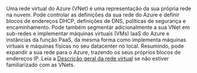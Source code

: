 Uma rede virtual do Azure (VNet) é uma representação da sua própria rede na nuvem. Pode controlar as definições da sua rede do Azure e definir blocos de endereços DHCP, definições de DNS, políticas de segurança e encaminhamento. Pode também segmentar adicionalmente a sua VNet em sub-redes e implementar máquinas virtuais (VMs) IaaS do Azure e instâncias da função PaaS, da mesma forma como implementa máquinas virtuais e máquinas físicas no seu datacenter no local. Resumindo, pode expandir a sua rede para o Azure, trazendo os seus próprios blocos de endereços IP. Leia a [Descrição geral da rede virtual](../articles/virtual-network/virtual-networks-overview.md) se não estiver familiarizado com as VNets.

<!--HONumber=Sep16_HO3-->


